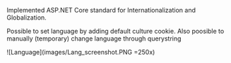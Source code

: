 Implemented ASP.NET Core standard for Internationalization and Globalization.

Possible to set language by adding default culture cookie. Also poosible to manually (temporary) change language through querystring

![Language](images/Lang_screenshot.PNG =250x)

